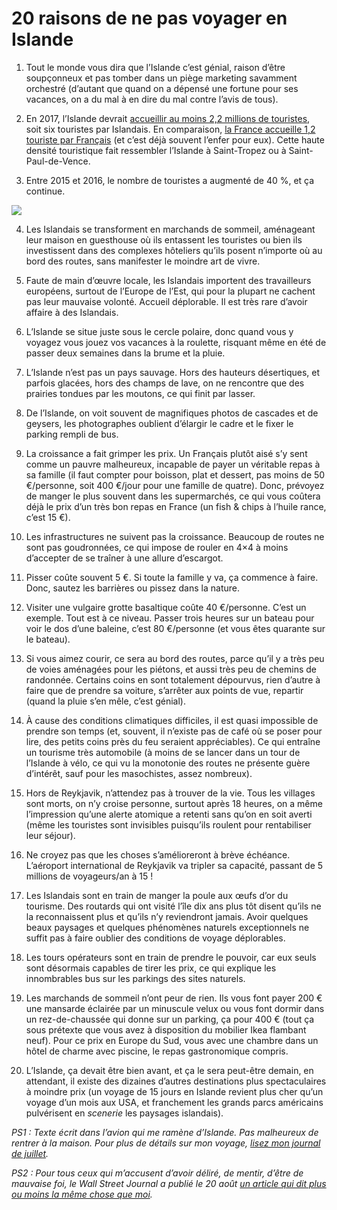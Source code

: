 # 20 raisons de ne pas voyager en Islande

1. Tout le monde vous dira que l’Islande c’est génial, raison d’être soupçonneux et pas tomber dans un piège marketing savamment orchestré (d’autant que quand on a dépensé une fortune pour ses vacances, on a du mal à en dire du mal contre l’avis de tous).

2. En 2017, l’Islande devrait [accueillir au moins 2,2 millions de touristes](https://www.wsj.com/articles/tourism-saved-iceland-but-now-its-a-headache-1503223203#), soit six touristes par Islandais. En comparaison, [la France accueille 1,2 touriste par Français](http://www.lefigaro.fr/flash-eco/2017/02/10/97002-20170210FILWWW00141-france-pres-de-83-millions-de-touristes-etrangers-en-2016.php) (et c’est déjà souvent l’enfer pour eux). Cette haute densité touristique fait ressembler l’Islande à Saint-Tropez ou à Saint-Paul-de-Vence.

3. Entre 2015 et 2016, le nombre de touristes a augmenté de 40 %, et ça continue.
    

![](https://tcrouzet.com/images_tc/2017/07/iceland.png)

4. Les Islandais se transforment en marchands de sommeil, aménageant leur maison en guesthouse où ils entassent les touristes ou bien ils investissent dans des complexes hôteliers qu’ils posent n’importe où au bord des routes, sans manifester le moindre art de vivre.

5. Faute de main d’œuvre locale, les Islandais importent des travailleurs européens, surtout de l’Europe de l’Est, qui pour la plupart ne cachent pas leur mauvaise volonté. Accueil déplorable. Il est très rare d’avoir affaire à des Islandais.

6. L’Islande se situe juste sous le cercle polaire, donc quand vous y voyagez vous jouez vos vacances à la roulette, risquant même en été de passer deux semaines dans la brume et la pluie.

7. L’Islande n’est pas un pays sauvage. Hors des hauteurs désertiques, et parfois glacées, hors des champs de lave, on ne rencontre que des prairies tondues par les moutons, ce qui finit par lasser.

8. De l’Islande, on voit souvent de magnifiques photos de cascades et de geysers, les photographes oublient d’élargir le cadre et le fixer le parking rempli de bus.

9. La croissance a fait grimper les prix. Un Français plutôt aisé s’y sent comme un pauvre malheureux, incapable de payer un véritable repas à sa famille (il faut compter pour boisson, plat et dessert, pas moins de 50 €/personne, soit 400 €/jour pour une famille de quatre). Donc, prévoyez de manger le plus souvent dans les supermarchés, ce qui vous coûtera déjà le prix d’un très bon repas en France (un fish &amp; chips à l’huile rance, c’est 15 €).

10. Les infrastructures ne suivent pas la croissance. Beaucoup de routes ne sont pas goudronnées, ce qui impose de rouler en 4×4 à moins d’accepter de se traîner à une allure d’escargot.

11. Pisser coûte souvent 5 €. Si toute la famille y va, ça commence à faire. Donc, sautez les barrières ou pissez dans la nature.

12. Visiter une vulgaire grotte basaltique coûte 40 €/personne. C’est un exemple. Tout est à ce niveau. Passer trois heures sur un bateau pour voir le dos d’une baleine, c’est 80 €/personne (et vous êtes quarante sur le bateau).

13. Si vous aimez courir, ce sera au bord des routes, parce qu’il y a très peu de voies aménagées pour les piétons, et aussi très peu de chemins de randonnée. Certains coins en sont totalement dépourvus, rien d’autre à faire que de prendre sa voiture, s’arrêter aux points de vue, repartir (quand la pluie s’en mêle, c’est génial).

14. À cause des conditions climatiques difficiles, il est quasi impossible de prendre son temps (et, souvent, il n’existe pas de café où se poser pour lire, des petits coins près du feu seraient appréciables). Ce qui entraîne un tourisme très automobile (à moins de se lancer dans un tour de l’Islande à vélo, ce qui vu la monotonie des routes ne présente guère d’intérêt, sauf pour les masochistes, assez nombreux).

15. Hors de Reykjavik, n’attendez pas à trouver de la vie. Tous les villages sont morts, on n’y croise personne, surtout après 18 heures, on a même l’impression qu’une alerte atomique a retenti sans qu’on en soit averti (même les touristes sont invisibles puisqu’ils roulent pour rentabiliser leur séjour).

16. Ne croyez pas que les choses s’amélioreront à brève échéance. L’aéroport international de Reykjavik va tripler sa capacité, passant de 5 millions de voyageurs/an à 15 !

17. Les Islandais sont en train de manger la poule aux œufs d’or du tourisme. Des routards qui ont visité l’île dix ans plus tôt disent qu’ils ne la reconnaissent plus et qu’ils n’y reviendront jamais. Avoir quelques beaux paysages et quelques phénomènes naturels exceptionnels ne suffit pas à faire oublier des conditions de voyage déplorables.

18. Les tours opérateurs sont en train de prendre le pouvoir, car eux seuls sont désormais capables de tirer les prix, ce qui explique les innombrables bus sur les parkings des sites naturels.

19. Les marchands de sommeil n’ont peur de rien. Ils vous font payer 200 € une mansarde éclairée par un minuscule velux ou vous font dormir dans un rez-de-chaussée qui donne sur un parking, ça pour 400 € (tout ça sous prétexte que vous avez à disposition du mobilier Ikea flambant neuf). Pour ce prix en Europe du Sud, vous avec une chambre dans un hôtel de charme avec piscine, le repas gastronomique compris.

20. L’Islande, ça devait être bien avant, et ça le sera peut-être demain, en attendant, il existe des dizaines d’autres destinations plus spectaculaires à moindre prix (un voyage de 15 jours en Islande revient plus cher qu’un voyage d’un mois aux USA, et franchement les grands parcs américains pulvérisent en *scenerie* les paysages islandais).

*PS1 : Texte écrit dans l’avion qui me ramène d’Islande. Pas malheureux de rentrer à la maison. Pour plus de détails sur mon voyage, [lisez mon journal de juillet](https://tcrouzet.com/2017/08/01/carnet-de-route-juillet-2017).*

*PS2 : Pour tous ceux qui m’accusent d’avoir déliré, de mentir, d’être de mauvaise foi, le Wall Street Journal a publié le 20 août [un article qui dit plus ou moins la même chose que moi](http://www.cetusnews.com/news/Tourism-Saved-Iceland--but-Now-It%E2%80%99s-a-Headache---.BkmkNlkPO-.html).*